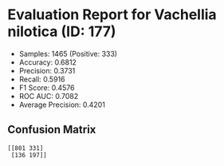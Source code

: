 # Evaluation Report for Vachellia nilotica (ID: 177)
- Samples: 1465 (Positive: 333)
- Accuracy: 0.6812
- Precision: 0.3731
- Recall: 0.5916
- F1 Score: 0.4576
- ROC AUC: 0.7082
- Average Precision: 0.4201

## Confusion Matrix
```
[[801 331]
 [136 197]]
```